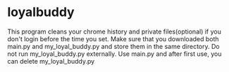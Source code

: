 # loyalbuddy
This program cleans your chrome history and private files(optional) if you don't login before the time you set.
Make sure that you downloaded both main.py and my_loyal_buddy.py and store them in the same directory.
Do not run my_loyal_buddy.py externally. Use main.py and after first use, you can delete my_loyal_buddy.py
